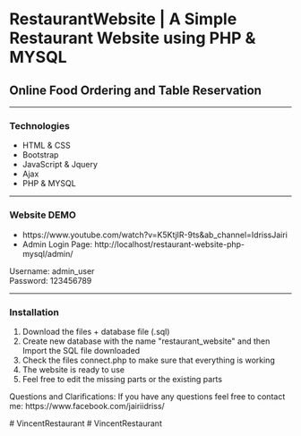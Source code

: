 <h1>RestaurantWebsite | A Simple Restaurant Website using PHP & MYSQL</h1>
<h2>Online Food Ordering and Table Reservation</h2>
<hr>
<div>
	<h3>Technologies</h3>
  	<ul>
		<li>HTML & CSS</li>
		<li>Bootstrap</li>
		<li>JavaScript & Jquery</li>
		<li>Ajax</li>
		<li>PHP & MYSQL</li>
	</ul>
</div>
<hr>
<div>
	<h3>Website DEMO</h3>
  	<ul>
		<li>https://www.youtube.com/watch?v=K5KtjIR-9ts&ab_channel=IdrissJairi</li>
		<li>Admin Login Page: http://localhost/restaurant-website-php-mysql/admin/</li>
	</ul>
	<p>
		Username: admin_user
		<br>
		Password: 123456789
	</p>
</div>
<hr>
<div>
	<h3>Installation</h3>
  	<ol>
		<li>Download the files + database file (.sql)</li>
		<li>Create new database with the name "restaurant_website" and then Import the SQL file downloaded </li>
		<li>Check the files connect.php to make sure that everything is working</li>
		<li>The website is ready to use</li>
		<li>Feel free to edit the missing parts or the existing parts</li>
	</ol>
</div>
<p>Questions and Clarifications: If you have any questions feel free to contact me: https://www.facebook.com/jairiidriss/</p>
#   V i n c e n t R e s t a u r a n t  
 #   V i n c e n t R e s t a u r a n t  
 